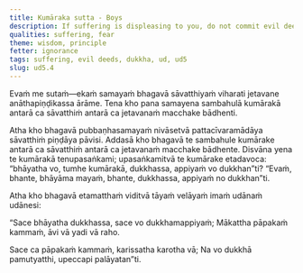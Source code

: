 ```yaml
---
title: Kumāraka sutta - Boys
description: If suffering is displeasing to you, do not commit evil deeds, whether openly or in secret.
qualities: suffering, fear
theme: wisdom, principle
fetter: ignorance
tags: suffering, evil deeds, dukkha, ud, ud5
slug: ud5.4
---
```


Evaṁ me sutaṁ—ekaṁ samayaṁ bhagavā sāvatthiyaṁ viharati jetavane anāthapiṇḍikassa ārāme. Tena kho pana samayena sambahulā kumārakā antarā ca sāvatthiṁ antarā ca jetavanaṁ macchake bādhenti.

Atha kho bhagavā pubbaṇhasamayaṁ nivāsetvā pattacīvaramādāya sāvatthiṁ piṇḍāya pāvisi. Addasā kho bhagavā te sambahule kumārake antarā ca sāvatthiṁ antarā ca jetavanaṁ macchake bādhente. Disvāna yena te kumārakā tenupasaṅkami; upasaṅkamitvā te kumārake etadavoca: “bhāyatha vo, tumhe kumārakā, dukkhassa, appiyaṁ vo dukkhan”ti? “Evaṁ, bhante, bhāyāma mayaṁ, bhante, dukkhassa, appiyaṁ no dukkhan”ti.

Atha kho bhagavā etamatthaṁ viditvā tāyaṁ velāyaṁ imaṁ udānaṁ udānesi:

“Sace bhāyatha dukkhassa,
sace vo dukkhamappiyaṁ;
Mākattha pāpakaṁ kammaṁ,
āvi vā yadi vā raho.

Sace ca pāpakaṁ kammaṁ,
karissatha karotha vā;
Na vo dukkhā pamutyatthi,
upeccapi palāyatan”ti.
